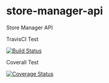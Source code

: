 # store-manager-api
Store Manager API 

TravisCI Test


[![Build Status](https://travis-ci.com/kipruto/store-manager-api.svg?branch=ch-automated-api-endpoint-tests-travis-161361514)](https://travis-ci.com/kipruto/store-manager-api)



Coverall Test


[![Coverage Status](https://coveralls.io/repos/github/kipruto/store-manager-api/badge.svg?branch=master)](https://coveralls.io/github/kipruto/store-manager-api?branch=master)

